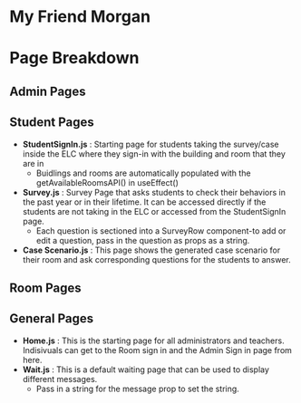 # My Friend Morgan
# **Page Breakdown**

## Admin Pages

## Student Pages
- **StudentSignIn.js** : Starting page for students taking the survey/case inside the ELC where they sign-in with the building and room that they are in
    - Buidlings and rooms are automatically populated with the getAvailableRoomsAPI() in useEffect()
- **Survey.js** : Survey Page that asks students to check their behaviors in the past year or in their lifetime. It can be accessed directly if the students are not taking in the ELC or accessed from the StudentSignIn page. 
    - Each question is sectioned into a SurveyRow component-to add or edit a question, pass in the question as props as a string. 
- **Case Scenario.js** : This page shows the generated case scenario for their room and ask corresponding questions for the students to answer. 

## Room Pages

## General Pages 
- **Home.js** : This is the starting page for all administrators and teachers. Indisivuals can get to the Room sign in and the Admin Sign in page from here. 
- **Wait.js** : This is a default waiting page that can be used to display different messages. 
    - Pass in a string for the message prop to set the string. 

